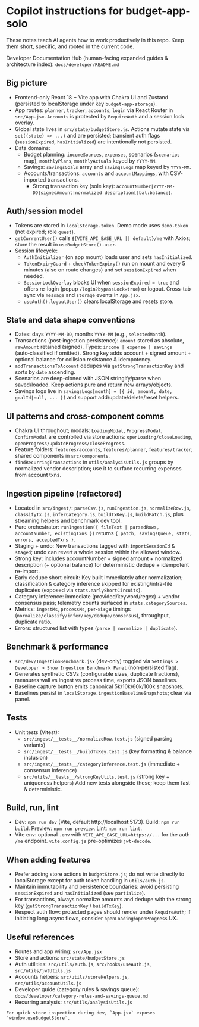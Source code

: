# Copilot instructions for budget-app-solo

These notes teach AI agents how to work productively in this repo. Keep them short, specific, and rooted in the current code.

Developer Documentation Hub (human-facing expanded guides & architecture index): `docs/developer/README.md`

## Big picture

-   Frontend-only React 18 + Vite app with Chakra UI and Zustand (persisted to localStorage under key `budget-app-storage`).
-   App routes: `planner`, `tracker`, `accounts`, `login` via React Router in `src/App.jsx`. `Accounts` is protected by `RequireAuth` and a session lock overlay.
-   Global state lives in `src/state/budgetStore.js`. Actions mutate state via `set((state) => ...)` and are persisted; transient auth flags (`sessionExpired`, `hasInitialized`) are intentionally not persisted.
-   Data domains:
    -   Budget planning: `incomeSources`, `expenses`, scenarios (`scenarios` map), `monthlyPlans`, `monthlyActuals` keyed by `YYYY-MM`.
    -   Savings: `savingsGoals` array and `savingsLogs` map keyed by `YYYY-MM`.
    -   Accounts/transactions: `accounts` and `accountMappings`, with CSV-imported transactions.
        -   Strong transaction key (sole key): `accountNumber|YYYY-MM-DD|signedAmount|normalized description[|bal:balance]`.

## Auth/session model

-   Tokens are stored in `localStorage.token`. Demo mode uses `demo-token` (not expired; role `guest`).
-   `getCurrentUser()` calls `${VITE_API_BASE_URL || default}/me` with Axios; store the result in `useBudgetStore().user`.
-   Session lifecycle:
    -   `AuthInitializer` (on app mount) loads user and sets `hasInitialized`.
    -   `TokenExpiryGuard` + `checkTokenExpiry()` run on mount and every 5 minutes (also on route changes) and set `sessionExpired` when needed.
    -   `SessionLockOverlay` blocks UI when `sessionExpired = true` and offers re-login (popup `/login?bypassLock=true`) or logout. Cross-tab sync via `message` and `storage` events in `App.jsx`.
    -   `useAuth().logoutUser()` clears localStorage and resets store.

## State and data shape conventions

-   Dates: days `YYYY-MM-DD`, months `YYYY-MM` (e.g., `selectedMonth`).
-   Transactions (post‑ingestion persistence): `amount` stored as absolute, `rawAmount` retained (signed). Types: `income | expense | savings` (auto‑classified if omitted). Strong key adds account + signed amount + optional balance for collision resistance & idempotency.
-   `addTransactionsToAccount` dedupes via `getStrongTransactionKey` and sorts by `date` ascending.
-   Scenarios are deep-cloned with JSON stringify/parse when saved/loaded. Keep actions pure and return new arrays/objects.
-   Savings logs live in `savingsLogs[month] = [{ id, amount, date, goalId|null, ... }]` and support add/update/delete/reset helpers.

## UI patterns and cross-component comms

-   Chakra UI throughout; modals: `LoadingModal`, `ProgressModal`, `ConfirmModal` are controlled via store actions: `openLoading/closeLoading`, `openProgress/updateProgress/closeProgress`.
-   Feature folders: `features/accounts`, `features/planner`, `features/tracker`; shared components in `src/components`.
-   `findRecurringTransactions` in `utils/analysisUtils.js` groups by normalized vendor description; use it to surface recurring expenses from account txns.

## Ingestion pipeline (refactored)

-   Located in `src/ingest/`: `parseCsv.js`, `runIngestion.js`, `normalizeRow.js`, `classifyTx.js`, `inferCategory.js`, `buildTxKey.js`, `buildPatch.js`, plus streaming helpers and benchmark dev tool.
-   Pure orchestrator: `runIngestion({ fileText | parsedRows, accountNumber, existingTxns })` returns `{ patch, savingsQueue, stats, errors, acceptedTxns }`.
-   Staging + undo: New transactions tagged with `importSessionId` & `staged`; undo can revert a whole session within the allowed window.
-   Strong key: includes accountNumber + signed amount + normalized description (+ optional balance) for deterministic dedupe + idempotent re-import.
-   Early dedupe short‑circuit: Key built immediately after normalization; classification & category inference skipped for existing/intra-file duplicates (exposed via `stats.earlyShortCircuits`).
-   Category inference: immediate (provided/keyword/regex) + vendor consensus pass; telemetry counts surfaced in `stats.categorySources`.
-   Metrics: `ingestMs`, `processMs`, per-stage timings (`normalize/classify/infer/key/dedupe/consensus`), throughput, duplicate ratio.
-   Errors: structured list with types (`parse | normalize | duplicate`).

## Benchmark & performance

-   `src/dev/IngestionBenchmark.jsx` (dev-only) toggled via `Settings > Developer > Show Ingestion Benchmark Panel` (non‑persisted flag).
-   Generates synthetic CSVs (configurable sizes, duplicate fractions), measures wall vs ingest vs process time, exports JSON baselines.
-   Baseline capture button emits canonical 5k/10k/60k/100k snapshots.
-   Baselines persist in `localStorage.ingestionBaselineSnapshots`; clear via panel.

## Tests

-   Unit tests (Vitest):
    -   `src/ingest/__tests__/normalizeRow.test.js` (signed parsing variants)
    -   `src/ingest/__tests__/buildTxKey.test.js` (key formatting & balance inclusion)
    -   `src/ingest/__tests__/categoryInference.test.js` (immediate + consensus inference)
    -   `src/utils/__tests__/strongKeyUtils.test.js` (strong key + uniqueness helpers)
        Add new tests alongside these; keep them fast & deterministic.

## Build, run, lint

-   Dev: `npm run dev` (Vite, default http://localhost:5173). Build: `npm run build`. Preview: `npm run preview`. Lint: `npm run lint`.
-   Vite env: optional `.env` with `VITE_API_BASE_URL=https://...` for the auth `/me` endpoint. `vite.config.js` pre-optimizes `jwt-decode`.

## When adding features

-   Prefer adding store actions in `budgetStore.js`; do not write directly to localStorage except for auth token handling in `utils/auth.js`.
-   Maintain immutability and persistence boundaries: avoid persisting `sessionExpired` and `hasInitialized` (see `partialize`).
-   For transactions, always normalize amounts and dedupe with the strong key (`getStrongTransactionKey` / `buildTxKey`).
-   Respect auth flow: protected pages should render under `RequireAuth`; if initiating long async flows, consider `openLoading`/`openProgress` UX.

## Useful references

-   Routes and app wiring: `src/App.jsx`
-   Store and actions: `src/state/budgetStore.js`
-   Auth utilities: `src/utils/auth.js`, `src/hooks/useAuth.js`, `src/utils/jwtUtils.js`
-   Accounts helpers: `src/utils/storeHelpers.js`, `src/utils/accountUtils.js`
-   Developer guide (category rules & savings queue): `docs/developer/category-rules-and-savings-queue.md`
-   Recurring analysis: `src/utils/analysisUtils.js`

```tip
For quick store inspection during dev, `App.jsx` exposes `window.useBudgetStore`.
```
